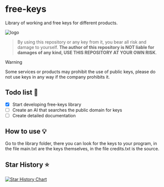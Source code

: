 # free-keys
Library of working and free keys for different products.

![logo](https://i.ibb.co/YWh49Gc/banner.png)

> By using this repository or any key from it, you bear all risk and damage to yourself. **The author of this repository is NOT liable for damages of any kind, USE THIS REPOSITORY AT YOUR OWN RISK**.

> [!Warning]
> Some services or products may prohibit the use of public keys, please do not use keys in any way if the company prohibits it.

## Todo list 📃

- [x] Start developing free-keys library
- [ ] Create an AI that searches the public domain for keys
- [ ] Create detailed documentation

## How to use 💡

Go to the library folder, there you can look for the keys to your program, in the file main.txt are the keys themselves, in the file credits.txt is the source.

## Star History ⭐

[![Star History Chart](https://api.star-history.com/svg?repos=somebodyscript/free-keys&type=Date)](https://star-history.com/#somebodyscript/free-keys&Date)
